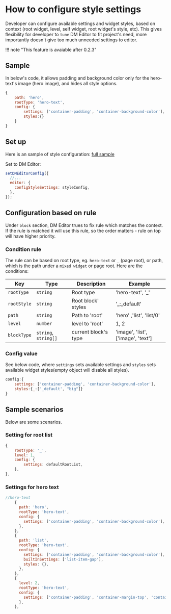 # How to configure style settings

Developer can configure available settings and widget styles, based on context (root widget, level, self widget, root widget's style, etc). This gives flexibility for developer to `tune` DM Editor to fit project's need, more importantly doesn't give too much unneeded settings to editor.

!!! note "This feature is avaiable after 0.2.3"

## Sample

In below's code, it allows padding and background color only for the hero-text's image (hero image), and hides all style options.

```javascript
{
    path: 'hero',
    rootType: 'hero-text',
    config: {
        settings: ['container-padding', 'container-background-color'],
        styles:{}
    }
}
```

## Set up

Here is an sample of style configuration: [full sample](./styleConfig.txt)

Set to DM Editor:

```javascript
setDMEditorConfig({
  //...
  editor: {
    configStyleSettings: styleConfig,
  },
});
```

## Configuration based on rule

Under `block` section, DM Editor trues to fix rule which matches the context. If the rule is matched it will use this rule, so the order matters - rule on top will have higher priority.

### Condition rule

The rule can be based on root type, eg. `hero-text` or `_` (page root), or path, which is the path under a `mixed widget` or page root. Here are the conditions:

| Key         | Type                 | Description          | Example                           |
| ----------- | -------------------- | -------------------- | --------------------------------- |
| `rootType`  | `string`             | Root type            | 'hero-text', '\_'                 |
| `rootStyle` | `string`             | Root block' styles   | '\_:\_default'                    |
| `path`      | `string`             | Path to 'root'       | 'hero' ,'list', 'list/0'          |
| `level`     | `number`             | level to 'root'      | 1, 2                              |
| `blockType` | `string`, `string[]` | current block's type | 'image', 'list',['image', 'text'] |

### Config value

See below code, where `settings` sets available settings and `styles` sets available widget styles(empty object will disable all styles).

```javascript
config:{
    settings: ['container-padding', 'container-background-color'],
    styles:{_:['_default', "big"]}
}
```

## Sample scenarios

Below are some scenarios.

### Setting for root list

```javascript
{
    rootType: '_',
    level: 1,
    config: {
        settings: defaultRootList,
    },
},
```

### Settings for hero text

```javascript
//hero-text
    {
      path: 'hero',
      rootType: 'hero-text',
      config: {
        settings: ['container-padding', 'container-background-color'],
      },
    },
    {
      path: 'list',
      rootType: 'hero-text',
      config: {
        settings: ['container-padding', 'container-background-color'],
        builtInSettings: ['list-item-gap'],
        styles: {},
      },
    },
    {
      level: 2,
      rootType: 'hero-text',
      config: {
        settings: ['container-padding', 'container-margin-top', 'container-background-color'],
      },
    },
```
